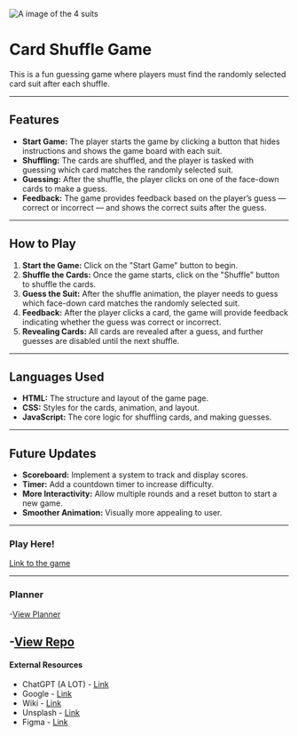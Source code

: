 ![A image of the 4 suits](https://images.unsplash.com/photo-1603378596501-8bbfc7059d5e?q=80&w=3136&auto=format&fit=crop&ixlib=rb-4.0.3&ixid=M3wxMjA3fDB8MHxwaG90by1wYWdlfHx8fGVufDB8fHx8fA%3D%3D)

# Card Shuffle Game

This is a fun guessing game where players must find the randomly selected card suit after each shuffle. 

---

## Features
- **Start Game:** The player starts the game by clicking a button that hides instructions and shows the game board with each suit.
- **Shuffling:** The cards are shuffled, and the player is tasked with guessing which card matches the randomly selected suit.
- **Guessing:** After the shuffle, the player clicks on one of the face-down cards to make a guess.
- **Feedback:** The game provides feedback based on the player’s guess — correct or incorrect — and shows the correct suits after the guess.

---

## How to Play
1. **Start the Game:** Click on the "Start Game" button to begin.
2. **Shuffle the Cards:** Once the game starts, click on the "Shuffle" button to shuffle the cards.
3. **Guess the Suit:** After the shuffle animation, the player needs to guess which face-down card matches the randomly selected suit.
4. **Feedback:** After the player clicks a card, the game will provide feedback indicating whether the guess was correct or incorrect.
5. **Revealing Cards:** All cards are revealed after a guess, and further guesses are disabled until the next shuffle.

---

## Languages Used
- **HTML:** The structure and layout of the game page.
- **CSS:** Styles for the cards, animation, and layout.
- **JavaScript:** The core logic for shuffling cards, and making guesses.

---

## Future Updates
- **Scoreboard:** Implement a system to track and display scores.
- **Timer:** Add a countdown timer to increase difficulty.
- **More Interactivity:** Allow multiple rounds and a reset button to start a new game.
- **Smoother Animation:** Visually more appealing to user.

---

### Play Here!
[Link to the game](https://prof-white-belt.github.io/first-project/)

---

### Planner
-[View Planner](https://github.com/Prof-White-Belt/first-project/blob/main/PROPOSAL.md)

-[View Repo](https://github.com/Prof-White-Belt/first-project)
---

#### External Resources
- ChatGPT (A LOT) - [Link](https://chatgpt.com/)
- Google - [Link](https://www.google.com/)
- Wiki - [Link](https://en.wikipedia.org/wiki/Wiki)
- Unsplash - [Link](https://unsplash.com/)
- Figma - [Link](https://www.figma.com/)
